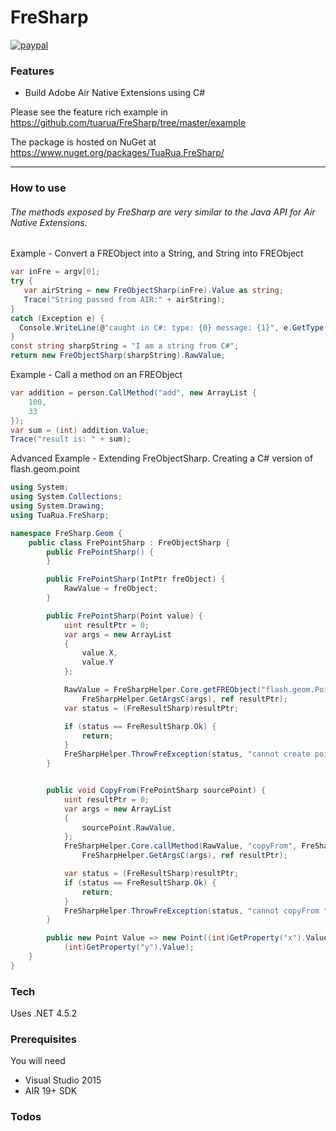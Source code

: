 # FreSharp

[![paypal](https://www.paypalobjects.com/en_US/i/btn/btn_donateCC_LG.gif)](https://www.paypal.com/cgi-bin/webscr?cmd=_s-xclick&hosted_button_id=5UR2T52J633RC)

### Features
 - Build Adobe Air Native Extensions using C#

Please see the feature rich example in https://github.com/tuarua/FreSharp/tree/master/example

The package is hosted on NuGet at https://www.nuget.org/packages/TuaRua.FreSharp/

----------

### How to use
######  The methods exposed by FreSharp are very similar to the Java API for Air Native Extensions. 

Example - Convert a FREObject into a String, and String into FREObject

````C#
var inFre = argv[0];
try {
   var airString = new FreObjectSharp(inFre).Value as string;
   Trace("String passed from AIR:" + airString);
}
catch (Exception e) {
  Console.WriteLine(@"caught in C#: type: {0} message: {1}", e.GetType(), e.Message);
}
const string sharpString = "I am a string from C#";
return new FreObjectSharp(sharpString).RawValue;
`````

Example - Call a method on an FREObject

````C#
var addition = person.CallMethod("add", new ArrayList {
    100,
    33
});
var sum = (int) addition.Value;
Trace("result is: " + sum);
`````

Advanced Example - Extending FreObjectSharp. Creating a C# version of flash.geom.point

````C#
using System;
using System.Collections;
using System.Drawing;
using TuaRua.FreSharp;

namespace FreSharp.Geom {
    public class FrePointSharp : FreObjectSharp {
        public FrePointSharp() {
        }

        public FrePointSharp(IntPtr freObject) {
            RawValue = freObject;
        }

        public FrePointSharp(Point value) {
            uint resultPtr = 0;
            var args = new ArrayList
            {
                value.X,
                value.Y
            };

            RawValue = FreSharpHelper.Core.getFREObject("flash.geom.Point", FreSharpHelper.ArgsToArgv(args),
                FreSharpHelper.GetArgsC(args), ref resultPtr);
            var status = (FreResultSharp)resultPtr;

            if (status == FreResultSharp.Ok) {
                return;
            }
            FreSharpHelper.ThrowFreException(status, "cannot create point ", this);
        }


        public void CopyFrom(FrePointSharp sourcePoint) {
            uint resultPtr = 0;
            var args = new ArrayList
            {
                sourcePoint.RawValue,
            };
            FreSharpHelper.Core.callMethod(RawValue, "copyFrom", FreSharpHelper.ArgsToArgv(args),
                FreSharpHelper.GetArgsC(args), ref resultPtr);

            var status = (FreResultSharp)resultPtr;
            if (status == FreResultSharp.Ok) {
                return;
            }
            FreSharpHelper.ThrowFreException(status, "cannot copyFrom ", this);
        }

        public new Point Value => new Point((int)GetProperty("x").Value,
            (int)GetProperty("y").Value);
    }
}

`````

### Tech

Uses .NET 4.5.2

### Prerequisites

You will need
 
 - Visual Studio 2015
 - AIR 19+ SDK

### Todos
